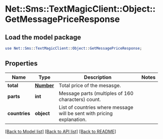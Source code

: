 # Net::Sms::TextMagicClient::Object::GetMessagePriceResponse

## Load the model package
```perl
use Net::Sms::TextMagicClient::Object::GetMessagePriceResponse;
```

## Properties
Name | Type | Description | Notes
------------ | ------------- | ------------- | -------------
**total** | [**Number**](Number.md) | Total price of the mesasge. | 
**parts** | **int** | Message parts (multiples of 160 characters) count. | 
**countries** | **object** | List of countries where message will be sent with pricing explanation. | 

[[Back to Model list]](../README.md#documentation-for-models) [[Back to API list]](../README.md#documentation-for-api-endpoints) [[Back to README]](../README.md)


